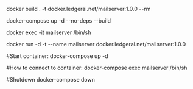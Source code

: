 docker build . -t docker.ledgerai.net/mailserver:1.0.0 --rm

docker-compose up -d --no-deps --build

docker exec -it mailserver /bin/sh

docker run -d -t --name mailserver docker.ledgerai.net/mailserver:1.0.0

#Start container:
docker-compose up -d

#How to connect to container:
docker-compose exec mailserver /bin/sh

#Shutdown
docker-compose down
